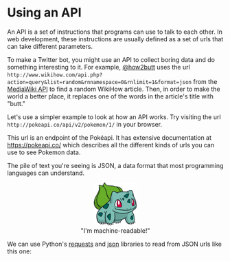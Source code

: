# Using an API
An API is a set of instructions that programs can use to talk to each other. In web development, these instructions are usually defined as a set of urls that can take different parameters.

To make a Twitter bot, you might use an API to collect boring data and do something interesting to it. For example, <a href="https://twitter.com/how2butt">@how2butt</a> uses the url ```http://www.wikihow.com/api.php?action=query&list=random&rnnamespace=0&rnlimit=1&format=json``` from the <a href="https://www.mediawiki.org/wiki/API:Main_page">MediaWiki API</a> to find a random WikiHow article. Then, in order to make the world a better place, it replaces one of the words in the article's title with "butt."

Let's use a simpler example to look at how an API works. Try visiting the url ```http://pokeapi.co/api/v2/pokemon/1/``` in your browser.

This url is an endpoint of the Pokéapi. It has extensive documentation at https://pokeapi.co/ which describes all the different kinds of urls you can use to see Pokemon data.

The pile of text you're seeing is JSON, a data format that most programming languages can understand.

<center><img height="100" src="001Bulbasaur_Dream.png"><br>"I'm machine-readable!"
</center>

We can use Python's <a href="http://docs.python-requests.org/en/master/">requests</a> and <a href="http://docs.python-guide.org/en/latest/scenarios/json/">json</a> libraries to read from JSON urls like this one:


